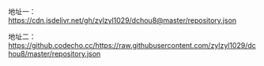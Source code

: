 地址一：https://cdn.jsdelivr.net/gh/zylzyl1029/dchou8@master/repository.json

地址二：https://github.codecho.cc/https://raw.githubusercontent.com/zylzyl1029/dchou8/master/repository.json